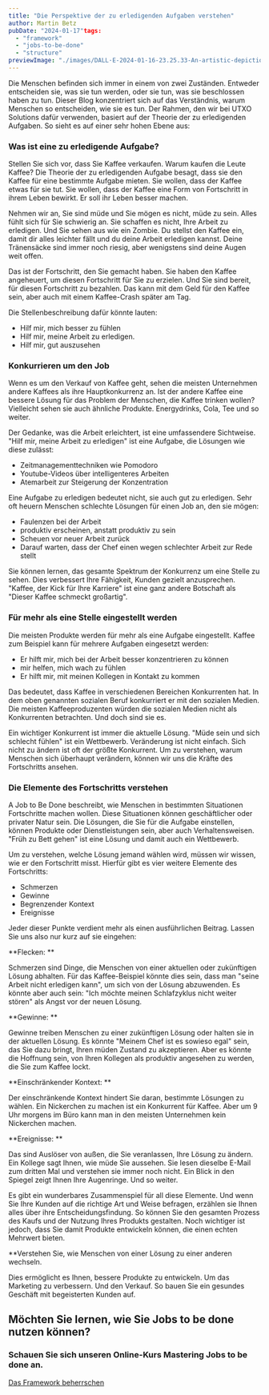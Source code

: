 ```yaml
---
title: "Die Perspektive der zu erledigenden Aufgaben verstehen"
author: Martin Betz
pubDate: "2024-01-17"tags:
  - "framework"
  - "jobs-to-be-done"
  - "structure"
previewImage: "./images/DALL·E-2024-01-16-23.25.33-An-artistic-depiction-of-a-businessman-in-an-office-with-one-wall-dedicated-to-explanations-about-customer-research.-The-wall-is-filled-with-various-.png"
---
```


Die Menschen befinden sich immer in einem von zwei Zuständen. Entweder entscheiden sie, was sie tun werden, oder sie tun, was sie beschlossen haben zu tun. Dieser Blog konzentriert sich auf das Verständnis, warum Menschen so entscheiden, wie sie es tun. Der Rahmen, den wir bei UTXO Solutions dafür verwenden, basiert auf der Theorie der zu erledigenden Aufgaben. So sieht es auf einer sehr hohen Ebene aus:

### Was ist eine zu erledigende Aufgabe?

Stellen Sie sich vor, dass Sie Kaffee verkaufen. Warum kaufen die Leute Kaffee? Die Theorie der zu erledigenden Aufgabe besagt, dass sie den Kaffee für eine bestimmte Aufgabe mieten. Sie wollen, dass der Kaffee etwas für sie tut. Sie wollen, dass der Kaffee eine Form von Fortschritt in ihrem Leben bewirkt. Er soll ihr Leben besser machen.

Nehmen wir an, Sie sind müde und Sie mögen es nicht, müde zu sein. Alles fühlt sich für Sie schwierig an. Sie schaffen es nicht, Ihre Arbeit zu erledigen. Und Sie sehen aus wie ein Zombie. Du stellst den Kaffee ein, damit dir alles leichter fällt und du deine Arbeit erledigen kannst. Deine Tränensäcke sind immer noch riesig, aber wenigstens sind deine Augen weit offen.

Das ist der Fortschritt, den Sie gemacht haben. Sie haben den Kaffee angeheuert, um diesen Fortschritt für Sie zu erzielen. Und Sie sind bereit, für diesen Fortschritt zu bezahlen. Das kann mit dem Geld für den Kaffee sein, aber auch mit einem Kaffee-Crash später am Tag.

Die Stellenbeschreibung dafür könnte lauten:

- Hilf mir, mich besser zu fühlen
- Hilf mir, meine Arbeit zu erledigen.
- Hilf mir, gut auszusehen

### Konkurrieren um den Job

Wenn es um den Verkauf von Kaffee geht, sehen die meisten Unternehmen andere Kaffees als ihre Hauptkonkurrenz an. Ist der andere Kaffee eine bessere Lösung für das Problem der Menschen, die Kaffee trinken wollen? Vielleicht sehen sie auch ähnliche Produkte. Energydrinks, Cola, Tee und so weiter.

Der Gedanke, was die Arbeit erleichtert, ist eine umfassendere Sichtweise. "Hilf mir, meine Arbeit zu erledigen" ist eine Aufgabe, die Lösungen wie diese zulässt:

- Zeitmanagementtechniken wie Pomodoro
- Youtube-Videos über intelligenteres Arbeiten
- Atemarbeit zur Steigerung der Konzentration

Eine Aufgabe zu erledigen bedeutet nicht, sie auch gut zu erledigen. Sehr oft heuern Menschen schlechte Lösungen für einen Job an, den sie mögen:

- Faulenzen bei der Arbeit
- produktiv erscheinen, anstatt produktiv zu sein
- Scheuen vor neuer Arbeit zurück
- Darauf warten, dass der Chef einen wegen schlechter Arbeit zur Rede stellt

Sie können lernen, das gesamte Spektrum der Konkurrenz um eine Stelle zu sehen. Dies verbessert Ihre Fähigkeit, Kunden gezielt anzusprechen. "Kaffee, der Kick für Ihre Karriere" ist eine ganz andere Botschaft als "Dieser Kaffee schmeckt großartig".

### Für mehr als eine Stelle eingestellt werden

Die meisten Produkte werden für mehr als eine Aufgabe eingestellt. Kaffee zum Beispiel kann für mehrere Aufgaben eingesetzt werden:

- Er hilft mir, mich bei der Arbeit besser konzentrieren zu können
- mir helfen, mich wach zu fühlen
- Er hilft mir, mit meinen Kollegen in Kontakt zu kommen

Das bedeutet, dass Kaffee in verschiedenen Bereichen Konkurrenten hat. In dem oben genannten sozialen Beruf konkurriert er mit den sozialen Medien. Die meisten Kaffeeproduzenten würden die sozialen Medien nicht als Konkurrenten betrachten. Und doch sind sie es.

Ein wichtiger Konkurrent ist immer die aktuelle Lösung. "Müde sein und sich schlecht fühlen" ist ein Wettbewerb. Veränderung ist nicht einfach. Sich nicht zu ändern ist oft der größte Konkurrent. Um zu verstehen, warum Menschen sich überhaupt verändern, können wir uns die Kräfte des Fortschritts ansehen.

### Die Elemente des Fortschritts verstehen

A Job to Be Done beschreibt, wie Menschen in bestimmten Situationen Fortschritte machen wollen. Diese Situationen können geschäftlicher oder privater Natur sein. Die Lösungen, die Sie für die Aufgabe einstellen, können Produkte oder Dienstleistungen sein, aber auch Verhaltensweisen. "Früh zu Bett gehen" ist eine Lösung und damit auch ein Wettbewerb.

Um zu verstehen, welche Lösung jemand wählen wird, müssen wir wissen, wie er den Fortschritt misst. Hierfür gibt es vier weitere Elemente des Fortschritts:

- Schmerzen
- Gewinne
- Begrenzender Kontext
- Ereignisse

Jeder dieser Punkte verdient mehr als einen ausführlichen Beitrag. Lassen Sie uns also nur kurz auf sie eingehen:

**Flecken:
**

Schmerzen sind Dinge, die Menschen von einer aktuellen oder zukünftigen Lösung abhalten. Für das Kaffee-Beispiel könnte dies sein, dass man "seine Arbeit nicht erledigen kann", um sich von der Lösung abzuwenden. Es könnte aber auch sein: "Ich möchte meinen Schlafzyklus nicht weiter stören" als Angst vor der neuen Lösung.

**Gewinne:
**

Gewinne treiben Menschen zu einer zukünftigen Lösung oder halten sie in der aktuellen Lösung. Es könnte "Meinem Chef ist es sowieso egal" sein, das Sie dazu bringt, Ihren müden Zustand zu akzeptieren. Aber es könnte die Hoffnung sein, von Ihren Kollegen als produktiv angesehen zu werden, die Sie zum Kaffee lockt.

**Einschränkender Kontext:
**

Der einschränkende Kontext hindert Sie daran, bestimmte Lösungen zu wählen. Ein Nickerchen zu machen ist ein Konkurrent für Kaffee. Aber um 9 Uhr morgens im Büro kann man in den meisten Unternehmen kein Nickerchen machen.

**Ereignisse:
**

Das sind Auslöser von außen, die Sie veranlassen, Ihre Lösung zu ändern. Ein Kollege sagt Ihnen, wie müde Sie aussehen. Sie lesen dieselbe E-Mail zum dritten Mal und verstehen sie immer noch nicht. Ein Blick in den Spiegel zeigt Ihnen Ihre Augenringe. Und so weiter.

Es gibt ein wunderbares Zusammenspiel für all diese Elemente. Und wenn Sie Ihre Kunden auf die richtige Art und Weise befragen, erzählen sie Ihnen alles über ihre Entscheidungsfindung. So können Sie den gesamten Prozess des Kaufs und der Nutzung Ihres Produkts gestalten. Noch wichtiger ist jedoch, dass Sie damit Produkte entwickeln können, die einen echten Mehrwert bieten.

**Verstehen Sie, wie Menschen von einer Lösung zu einer anderen wechseln.

Dies ermöglicht es Ihnen, bessere Produkte zu entwickeln. Um das Marketing zu verbessern. Und den Verkauf. So bauen Sie ein gesundes Geschäft mit begeisterten Kunden auf.

## Möchten Sie lernen, wie Sie Jobs to be done nutzen können?

### Schauen Sie sich unseren Online-Kurs Mastering Jobs to be done an.

[Das Framework beherrschen](/services/mastering-jobs-to-be-done-online-workshop/)
